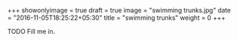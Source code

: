 +++
showonlyimage = true
draft = true
image = "swimming trunks.jpg"
date = "2016-11-05T18:25:22+05:30"
title = "swimming trunks"
weight = 0
+++

TODO Fill me in.

